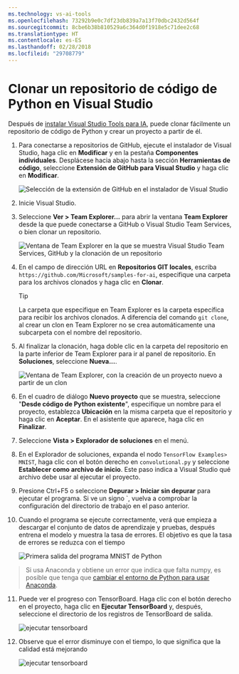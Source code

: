 ```yaml
---
ms.technology: vs-ai-tools
ms.openlocfilehash: 73292b9e0c7df23db839a7a13f70dbc2432d564f
ms.sourcegitcommit: 8cbe6b38b810529a6c364d0f1918e5c71dee2c68
ms.translationtype: HT
ms.contentlocale: es-ES
ms.lasthandoff: 02/28/2018
ms.locfileid: "29708779"
---
```

# <a name="clone-a-repository-of-python-code-in-visual-studio"></a>Clonar un repositorio de código de Python en Visual Studio

Después de [instalar Visual Studio Tools para IA](installation.md), puede clonar fácilmente un repositorio de código de Python y crear un proyecto a partir de él.

1. Para conectarse a repositorios de GitHub, ejecute el instalador de Visual Studio, haga clic en **Modificar** y en la pestaña **Componentes individuales**. Desplácese hacia abajo hasta la sección **Herramientas de código**, seleccione **Extensión de GitHub para Visual Studio** y haga clic en **Modificar**.

    ![Selección de la extensión de GitHub en el instalador de Visual Studio](media\create-project-repo\installation-github-extension.png)

2. Inicie Visual Studio.

3. Seleccione **Ver > Team Explorer...** para abrir la ventana **Team Explorer** desde la que puede conectarse a GitHub o Visual Studio Team Services, o bien clonar un repositorio.

    ![Ventana de Team Explorer en la que se muestra Visual Studio Team Services, GitHub y la clonación de un repositorio](media\create-project-repo\team-explorer.png)

4. En el campo de dirección URL en **Repositorios GIT locales**, escriba `https://github.com/Microsoft/samples-for-ai`, especifique una carpeta para los archivos clonados y haga clic en **Clonar**.

    > [!Tip]
    > La carpeta que especifique en Team Explorer es la carpeta específica para recibir los archivos clonados. A diferencia del comando `git clone`, al crear un clon en Team Explorer no se crea automáticamente una subcarpeta con el nombre del repositorio.

5. Al finalizar la clonación, haga doble clic en la carpeta del repositorio en la parte inferior de Team Explorer para ir al panel de repositorio. En **Soluciones**, seleccione **Nueva...**.

    ![Ventana de Team Explorer, con la creación de un proyecto nuevo a partir de un clon](media\create-project-repo\team-explorer-new-project.png)

6. En el cuadro de diálogo **Nuevo proyecto** que se muestra, seleccione "**Desde código de Python existente**", especifique un nombre para el proyecto, establezca **Ubicación** en la misma carpeta que el repositorio y haga clic en **Aceptar**. En el asistente que aparece, haga clic en **Finalizar**.

7. Seleccione **Vista > Explorador de soluciones** en el menú.

8. En el Explorador de soluciones, expanda el nodo `TensorFlow Examples> MNIST`, haga clic con el botón derecho en `convolutional.py` y seleccione **Establecer como archivo de inicio**. Este paso indica a Visual Studio qué archivo debe usar al ejecutar el proyecto.

10. Presione Ctrl+F5 o seleccione **Depurar > Iniciar sin depurar** para ejecutar el programa. Si ve un signo `, vuelva a comprobar la configuración del directorio de trabajo en el paso anterior.


11. Cuando el programa se ejecute correctamente, verá que empieza a descargar el conjunto de datos de aprendizaje y pruebas, después entrena el modelo y muestra la tasa de errores. El objetivo es que la tasa de errores se reduzca con el tiempo

    ![Primera salida del programa MNIST de Python](media\create-project-repo\tensorflow-mnist-running.png)

> Si usa Anaconda y obtiene un error que indica que falta numpy, es posible que tenga que [cambiar el entorno de Python para usar Anaconda](../python/selecting-a-python-environment-for-a-project.md).

11. Puede ver el progreso con TensorBoard. Haga clic con el botón derecho en el proyecto, haga clic en **Ejecutar TensorBoard** y, después, seleccione el directorio de los registros de TensorBoard de salida.

    ![ejecutar tensorboard](media\create-project-repo\run-tensorboard.png)

11. Observe que el error disminuye con el tiempo, lo que significa que la calidad está mejorando

    ![ejecutar tensorboard](media\create-project-repo\tensorboard.png)